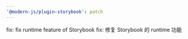 ```yaml
---
'@modern-js/plugin-storybook': patch
---
```


fix: fix runtime feature of Storybook
fix: 修复 Storybook 的 runtime 功能
